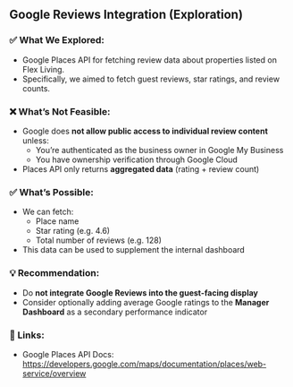 ## Google Reviews Integration (Exploration)

### ✅ What We Explored:
- Google Places API for fetching review data about properties listed on Flex Living.
- Specifically, we aimed to fetch guest reviews, star ratings, and review counts.

### ❌ What’s Not Feasible:
- Google does **not allow public access to individual review content** unless:
  - You’re authenticated as the business owner in Google My Business
  - You have ownership verification through Google Cloud
- Places API only returns **aggregated data** (rating + review count)

### ✅ What’s Possible:
- We can fetch:
  - Place name
  - Star rating (e.g. 4.6)
  - Total number of reviews (e.g. 128)
- This data can be used to supplement the internal dashboard

### 💡 Recommendation:
- Do **not integrate Google Reviews into the guest-facing display**
- Consider optionally adding average Google ratings to the **Manager Dashboard** as a secondary performance indicator

### 📎 Links:
- Google Places API Docs: https://developers.google.com/maps/documentation/places/web-service/overview